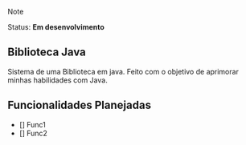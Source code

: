 
> [!NOTE]
> Status: **Em desenvolvimento**

## Biblioteca Java
Sistema de uma Biblioteca em java.
Feito com o objetivo de aprimorar minhas habilidades com Java.

## Funcionalidades Planejadas
- [] Func1
- [] Func2 